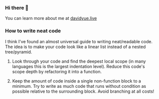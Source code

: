 ### Hi there 👋

You can learn more about me at [davidyue.live](https://davidyue.live/)

### How to write neat code

I think I've found an almost universal guide to writing neat/readable code. The
idea is to make your code look like a linear list instead of a nested
tree/pyramid.

1. Look through your code and find the deepest local scope (in many languages
   this is the largest indentation level). Reduce this code's scope depth by
   refactoring it into a function.

2. Keep the amount of code inside a single non-function block to a minimum. Try
   to write as much code that runs without condition as possible relative to the
   surrounding block. Avoid branching at all costs!
